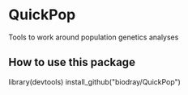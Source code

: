 # QuickPop
 Tools to work around population genetics analyses

## How to use this package

library(devtools)
install_github("biodray/QuickPop")